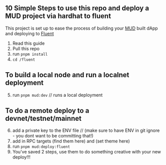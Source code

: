 ## 10 Simple Steps to use this repo and deploy a MUD project via hardhat to fluent

This project is set up to ease the process of building your [MUD](https://mud.dev/introduction) built dApp and deploying to [Fluent](https://docs.fluentlabs.xyz/learn)

1. Read this guide
2. Pull this repo
3. run ```pnpm install```
4. ```cd /fluent```

## To build a local node and run a localnet deployment
5. run ```pnpm mud:dev``` // runs a local deployment

## To do a remote deploy to a devnet/testnet/mainnet
6. add a private key to the ENV file // (make sure to have ENV in git ignore - you dont want to be committing that!)
7. add in RPC targets (find them here) and (set theme here)
8. run ```pnpm mud:deploy:fluent```
9. You've saved 2 steps, use them to do something creative with your new deploy!!!

